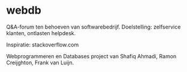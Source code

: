 webdb
=====

Q&A-forum ten behoeven van softwarebedrijf.
Doelstelling: zelfservice klanten, ontlasten helpdesk.

Inspiratie: stackoverflow.com

Webprogrammeren en Databases project van
Shafiq Ahmadi,
Ramon Creijghton,
Frank van Luijn.
